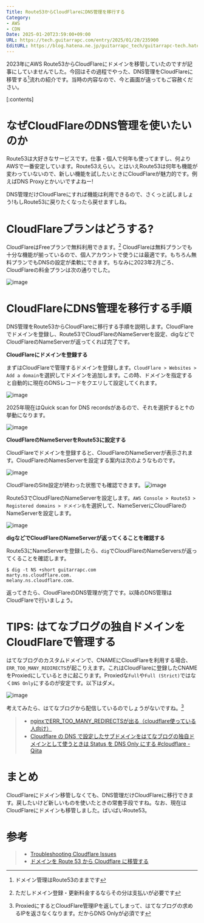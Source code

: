 ```yaml
---
Title: Route53からCloudFlareにDNS管理を移行する
Category:
- AWS
- CDN
Date: 2025-01-20T23:59:00+09:00
URL: https://tech.guitarrapc.com/entry/2025/01/20/235900
EditURL: https://blog.hatena.ne.jp/guitarrapc_tech/guitarrapc-tech.hatenablog.com/atom/entry/4207112889963559645
---
```


2023年にAWS Route53からCloudFlareにドメインを移管していたのですが記事にしていませんでした。今回はその過程でやった、DNS管理をCloudFlareに移管する[^1]流れの紹介です。当時の内容なので、今と画面が違ってもご容赦ください。

[:contents]

# なぜCloudFlareのDNS管理を使いたいのか

Route53は大好きなサービスです。仕事・個人で何年も使ってますし、何よりAWSで一番安定しています。Route53えらい。とはいえRoute53は何年も機能が変わっていないので、新しい機能を試したいときにCloudFlareが魅力的です。例えばDNS Proxyとかいいですよねー!

DNS管理だけCloudFlareにすれば機能は利用できるので、さくっと試しましょう!もしRoute53に戻りたくなったら戻せますしね。

# CloudFlareプランはどうする?

CloudFlareはFreeプランで無料利用できます。[^2] CloudFlareは無料プランでも十分な機能が揃っているので、個人アカウントで使うには最適です。もちろん無料プランでもDNSの設定が柔軟にできます。ちなみに2023年2月ごろ、CloudFlareの料金プランは次の通りでした。

![image](https://github.com/user-attachments/assets/021bc523-f05b-4788-b4d2-605be9da2669)

# CloudFlareにDNS管理を移行する手順

DNS管理をRoute53からCloudFlareに移行する手順を説明します。CloudFlareでドメインを登録し、Route53でCloudFlareのNameServerを設定、digなどでCloudFlareのNameServerが返ってくれば完了です。

**CloudFlareにドメインを登録する**

まずはCloudFlareで管理するドメインを登録します。`CloudFlare > Websites > Add a domain`を選択してドメインを追加します。この時、ドメインを指定すると自動的に現在のDNSレコードをクエリして設定してくれます。

![image](https://github.com/user-attachments/assets/a3c63a89-ee71-487c-aef3-e9b15f8dd829)

2025年現在はQuick scan for DNS recordsがあるので、それを選択すると↑の挙動になります。

![image](https://github.com/user-attachments/assets/4f4f0fcc-80e2-4f9e-afc0-ba29f5153df6)

**CloudFlareのNameServerをRoute53に設定する**

CloudFlareでドメインを登録すると、CloudFlareのNameServerが表示されます。CloudFlareのNamesServerを設定する案内は次のようなものです。

![image](https://github.com/user-attachments/assets/5eeef374-9ad1-48c9-b8ff-c6f071042caf)

CloudFlareのSite設定が終わった状態でも確認できます。
![image](https://github.com/user-attachments/assets/81a72403-fbdb-44f2-8582-10b22270c949)

Route53でCloudFlareのNameServerを設定します。`AWS Console > Route53 > Registered domains > ドメイン名`を選択して、NameServerにCloudFlareのNameServerを設定します。

![image](https://github.com/user-attachments/assets/085690c8-95f0-45dc-a423-7f90eddce7c2)

**digなどでCloudFlareのNameServerが返ってくることを確認する**

Route53にNameServerを登録したら、`dig`でCloudFlareのNameServersが返ってくることを確認します。

```shell
$ dig -t NS +short guitarrapc.com
marty.ns.cloudflare.com.
melany.ns.cloudflare.com.
```

返ってきたら、CloudFlareのDNS管理が完了です。以降のDNS管理はCloudFlareで行いましょう。

# TIPS: はてなブログの独自ドメインをCloudFlareで管理する

はてなブログのカスタムドメインで、CNAMEにCloudFlareを利用する場合、`ERR_TOO_MANY_REDIRECTS`が起こりえます。これはCloudFlareに登録したCNAMEをProxiedにしているときに起こります。Proxiedな`Full`や`Full (Strict)`ではなく`DNS Only`にするのが安定です。以下はダメ。

![image](https://github.com/user-attachments/assets/ca286cb3-fbc7-4f9b-8e1c-92c3a4c5d65f)

考えてみたら、はてなブログから配信しているのでしょうがないですね。[^3]

> * [nginxでERR_TOO_MANY_REDIRECTSが出る（cloudflare使っている人向け）](https://soudan.hatenablog.jp/entry/cloudflare-too-many-redirects)
> * [Cloudflare の DNS で設定したサブドメインをはてなブログの独自ドメインとして使うときは Status を DNS Only にする #cloudflare - Qiita](https://qiita.com/kymmt90/items/1200e6e8ac0170cfea0a)

# まとめ

CloudFlareにドメイン移管しなくても、DNS管理だけCloudFlareに移行できます。戻したいけど新しいものを使いたときの常套手段ですね。なお、現在はCloudFlareにドメインも移管しました。ばいばいRoute53。

# 参考

> * [Troubleshooting Cloudflare Issues](https://spinupwp.com/doc/troubleshooting-cloudflare-issues)
> * [ドメインを Route 53 から Cloudflare に移管する](https://zenn.dev/a24k/articles/20220527-cloudflare-dns)

[^1]: ドメイン管理はRoute53のままです
[^2]: ただしドメイン登録・更新料金するならその分は支払いが必要です
[^3]: ProxiedにするとCloudFlare管理IPを返してしまって、はてなブログの求めるIPを返さなくなります。だからDNS Onlyが必須です
